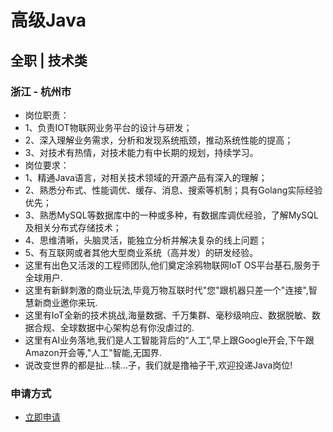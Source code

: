 
# 高级Java
## 全职  |  技术类
### 浙江 - 杭州市

- 岗位职责：
- 1、负责IOT物联网业务平台的设计与研发；
- 2、深入理解业务需求，分析和发现系统瓶颈，推动系统性能的提高；
- 3、对技术有热情，对技术能力有中长期的规划，持续学习。
- 岗位要求：
- 1、精通Java语言，对相关技术领域的开源产品有深入的理解；
- 2、熟悉分布式、性能调优、缓存、消息、搜索等机制；具有Golang实际经验优先；
- 3、熟悉MySQL等数据库中的一种或多种，有数据库调优经验，了解MySQL及相关分布式存储技术；
- 4、思维清晰，头脑灵活，能独立分析并解决复杂的线上问题；
- 5、有互联网或者其他大型商业系统（高并发）的研发经验。
- 这里有出色又活泼的工程师团队,他们奠定涂鸦物联网IoT OS平台基石,服务于全球用户.
- 这里有新鲜刺激的商业玩法,毕竟万物互联时代"您"跟机器只差一个"连接",智慧新商业邀你来玩.
- 这里有IoT全新的技术挑战,海量数据、千万集群、毫秒级响应、数据脱敏、数据合规、全球数据中心架构总有你没虐过的.
- 这里有AI业务落地,我们是人工智能背后的“人工”,早上跟Google开会,下午跟Amazon开会等,"人工"智能,无国界.
- 说改变世界的都是扯...犊...子，我们就是撸袖子干,欢迎投递Java岗位!
### 申请方式
- <a href="mailto:hr@tuya.com" title=yourName-高级Java>立即申请</a>